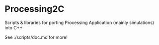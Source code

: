 # Processing2C
Scripts &amp; libraries for porting Processing Application (mainly simulations) into C++

See ./scripts/doc.md for more!
